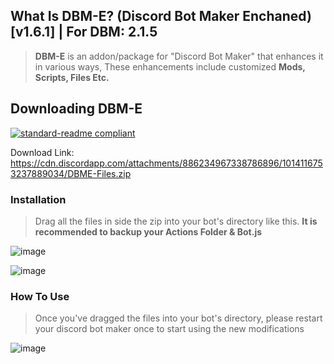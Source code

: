## What Is DBM-E? (Discord Bot Maker Enchaned) [v1.6.1] | For DBM: __2.1.5__

> **DBM-E** is an addon/package for "Discord Bot Maker" that enhances it in various ways, 
> These enhancements include customized **Mods, Scripts, Files Etc.**



## Downloading DBM-E
[![standard-readme compliant](https://img.shields.io/badge/Get-DBME-blueviolet.svg?style=flat-square)](https://cdn.discordapp.com/attachments/886234967338786896/1014116753237889034/DBME-Files.zip)

Download Link: https://cdn.discordapp.com/attachments/886234967338786896/1014116753237889034/DBME-Files.zip

### Installation

> Drag all the files in side the zip into your bot's directory like this. **It is recommended to backup your Actions Folder & Bot.js**

![image](https://cdn.discordapp.com/attachments/916317602685546506/1011289457611251802/unknown.png)

![image](https://cdn.discordapp.com/attachments/916317602685546506/1011290474205675542/unknown.png)





### How To Use

> Once you've dragged the files into your bot's directory, please restart your discord bot maker once to start using the new modifications

![image](https://cdn.discordapp.com/attachments/916317602685546506/1011290348485615686/unknown.png)
